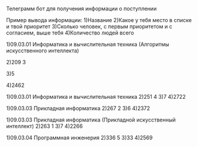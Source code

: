 Телеграмм бот для получения информации о поступлении

Пример вывода информации:
1)Название
2)Какое у тебя место в списке и твой приоритет
3)Сколько человек, с первым приоритетом и с согласием, выше тебя
4)Количество людей всего

1)09.03.01 Информатика и вычислительная техника (Алгоритмы искусственного интеллекта)

2)209 3

3)5

4)2462

1)09.03.01 Информатика и вычислительная техника
2)251 4
3)7
4)2722

1)09.03.03 Прикладная информатика
2)267 2
3)6
4)2372

1)09.03.03 Прикладная информатика (Прикладной искусственный интеллект)
2)263 1
3)7
4)2266

1)09.03.04 Программная инженерия
2)336 5
3)33
4)2569

